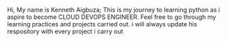 Hi, My name is Kenneth Aigbuza; This is my journey to learning python as i aspire to become CLOUD DEVOPS ENGINEER. Feel free to go through my learning practices and projects carried out. i will always update his respository with every project i carry out
